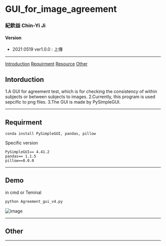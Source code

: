 # GUI_for_image_agreement


### 紀欽益 Chin-Yi Ji

#### Version

- 2021 0519  ver1.0.0 : 上傳 
---
[Introduction](#Intorduction)
[Requirment](#Requirment)
[Resource](#Resource)
[Other](#Other)


## Intorduction

1.A GUI for agreement test, which is for checking the consistency of within subjects or between subjects to images.
2.Currently, this program is used sepcific to png files.
3.The GUI is made by PySimpleGUI.

---

## Requirment
```
conda install PySimpleGUI, pandas, pillow
```

Specific version
```
PySimpleGUI== 4.41.2
pandas== 1.1.5
pillow==8.0.0
```

---
## Demo
in cmd or Teminal
 ```cmd
python Agreement_gui_v4.py
```
![image](https://user-images.githubusercontent.com/71117874/118778417-a7973880-b8bc-11eb-9fe0-30498558e36f.png)



---
## Other



---


